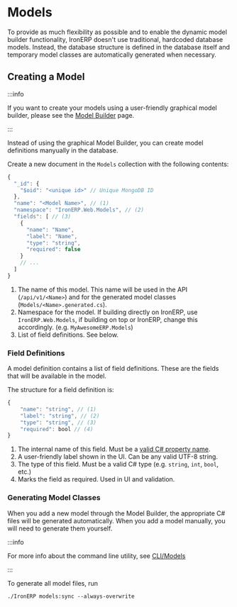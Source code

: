 # Models

To provide as much flexibility as possible and to enable the dynamic model builder
functionality, IronERP doesn't use traditional, hardcoded database models. Instead,
the database structure is defined in the database itself and temporary model classes
are automatically generated when necessary.

## Creating a Model

:::info

If you want to create your models using a user-friendly graphical model builder,
please see the [Model Builder](#) page.

:::

Instead of using the graphical Model Builder, you can create model definitions manyually
in the database.

Create a new document in the `Models` collection with the following contents:

```javascript
{
  "_id": {
    "$oid": "<unique id>" // Unique MongoDB ID
  },
  "name": "<Model Name>", // (1)
  "namespace": "IronERP.Web.Models", // (2)
  "fields": [ // (3)
    {
      "name": "Name",
      "label": "Name",
      "type": "string",
      "required": false
    }
    // ...
  ]
}
```

1. The name of this model. This name will be used in the API (`/api/v1/<Name>`) and for
   the generated model classes (`Models/<Name>.generated.cs`).
2. Namespace for the model. If building directly on IronERP, use `IronERP.Web.Models`,
   if building on top or IronERP, change this accordingly. (e.g. `MyAwesomeERP.Models`)
3. List of field definitions. See below.

### Field Definitions

A model definition contains a list of field definitions. These are the fields that will
be available in the model.

The structure for a field definition is:

```javascript
{
    "name": "string", // (1)
    "label": "string", // (2)
    "type": "string", // (3)
    "required": bool // (4)
}
```

1. The internal name of this field. Must be a [valid C# property name](https://learn.microsoft.com/en-us/dotnet/csharp/fundamentals/coding-style/identifier-names).
2. A user-friendly label shown in the UI. Can be any valid UTF-8 string.
3. The type of this field. Must be a valid C# type (e.g. `string`, `int`, `bool`, etc.)
4. Marks the field as required. Used in UI and validation.

### Generating Model Classes

When you add a new model through the Model Builder, the appropriate C# files will be
generated automatically. When you add a model manually, you will need to generate them
yourself.

:::info

For more info about the command line utility, see [CLI/Models](/CLI/Reference/model/)

:::

To generate all model files, run

```shell
./IronERP models:sync --always-overwrite
```
